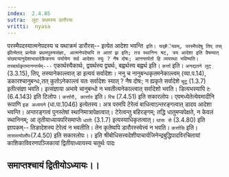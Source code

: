 ```yaml
---
index:  2.4.85
sutra:  लुटः प्रथमस्य डारौरसः
vritti:  nyasa
---
```


परस्मैपदस्यात्मनेपदस्य च यथाक्रमं डारौरस्-- इत्येत आदेशा भवन्ति` इति। यद्#ेयवम्, परस्मैपदेषु तिप् तस् झीत्येतत् प्रत्येकं प्रथमपुरुषसंज्ञा, आत्मनेपदेष्वपि त आतां झ इति; तत्र स्थानिनः षट्, त्रय आदेशा इति वैषम्यात् संख्यायानुदेशाभावादेकैकस्य पर्यायेण सर्व आदेशाः स्युः ? नैष दोषः; आनन्तर्यतो हि व्ययस्था भविष्यति। तच्चार्थकृतमानन्तर्यम्---` एकार्थस्यैकार्थः, द्वयर्थस्य द्व्यर्थः, बह्वर्थस्य बह्वर्थ इति। `कर्त्ता` इति। `अनद्यतने लुट्` (3.3.15), तिप्, तस्यानेकाल्त्वात् डा इत्ययं सर्वादेशः। ननु च नानुबन्धकृतमनेकाल्त्वम् (व्या.प.14), डकारश्चानुबन्धः,तत् कुतोऽनेकाल्त्वं यतः सर्वादेशः स्यात् ? नैष दोषः; न ह्यकृते सर्वादेशे `चुटू` (1.3.7) इतीत्संज्ञा भवति। इत्संज्ञाया अभावे चानुबन्धो न भवतीत्यनेकाल्त्वात् सर्वादेशो भवति। डित्यभस्यापि `टेः` (6.4.143) इति टिलोपः। `कर्त्तारौ, कार्त्तारः` इति। `रिच` (7.4.51) इति सकारलोपः। एवमध्येतेत्येवमादीनि रूपाणि `इङ अध्ययने` (धा.पा.1046) इत्येतस्य। अत्र परमपि टेरेत्वं बाधित्वाऽन्तरङ्गत्वात् डादय आदेशा भवन्ति। अन्तरङ्गत्वं पुनस्तेषां स्थानिमात्रापेक्षत्वात्। टेरेत्वन्तु बहिरङ्गम्; तद्धि धातुमप्यपेक्षते, न केवलं स्थानिनम्; आ तृतीयाध्यायपरिसमाप्तेः `धातोः` (3.1.7) इत्यस्याधिकृतत्वात्। `थासः से` (3.4.80) इति ज्ञापकम्-- तिङादेशस्य टेरेत्वं न भवतीति। तेन कृतेष्वपि डारौरस्स्वेत्त्वं न भवति। `कर्त्तासि` इति। `तासस्त्योर्लोपः`(7.4.50) इति सकारलोपः।।
इति श्रीबोधिसत्त्वदेशीयाचार्यजिनेन्द्रबुद्धिपादविरचितायां
काशिकाविवरणपञ्जिकायां
द्वितीयाध्यायस्य
चतुर्थः पादः


समाप्तश्चायं द्वितीयोऽध्यायः।।
----------------------------------



